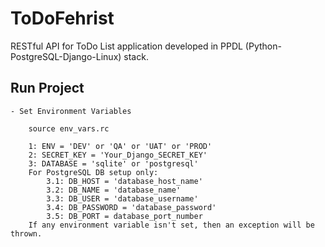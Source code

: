 # ToDoFehrist
RESTful API for ToDo List application developed in PPDL (Python-PostgreSQL-Django-Linux) stack.

## Run Project
    - Set Environment Variables

        source env_vars.rc

        1: ENV = 'DEV' or 'QA' or 'UAT' or 'PROD'
        2: SECRET_KEY = 'Your_Django_SECRET_KEY'
        3: DATABASE = 'sqlite' or 'postgresql'
        For PostgreSQL DB setup only:
            3.1: DB_HOST = 'database_host_name'
            3.2: DB_NAME = 'database_name'
            3.3: DB_USER = 'database_username'
            3.4: DB_PASSWORD = 'database_password'
            3.5: DB_PORT = database_port_number
        If any environment variable isn't set, then an exception will be thrown.